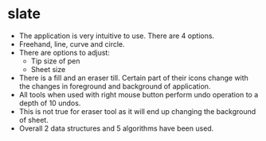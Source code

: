 # slate

* The application is very intuitive to use. There are 4 options.
* Freehand, line, curve and circle. 
* There are options to adjust:
  * Tip size of pen
  * Sheet size
 * There is a fill and an eraser till. Certain part of their icons change with the 
 changes in foreground and background of application.
 * All tools when used with right mouse button perform undo operation to a depth of
 10 undos.
 * This is not true for eraser tool as it will end up changing the background of sheet.
 * Overall 2 data structures and 5 algorithms have been used.
